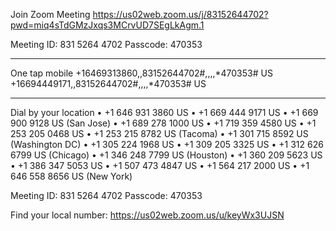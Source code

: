 Join Zoom Meeting
https://us02web.zoom.us/j/83152644702?pwd=miq4sTdGMzJxqs3MCrvUD7SEgLkAgm.1

Meeting ID:  831 5264 4702
Passcode: 470353

---

One tap mobile
+16469313860,,83152644702#,,,,*470353# US
+16694449171,,83152644702#,,,,*470353# US

---

Dial by your location
• +1 646 931 3860 US
• +1 669 444 9171 US
• +1 669 900 9128 US (San Jose)
• +1 689 278 1000 US
• +1 719 359 4580 US
• +1 253 205 0468 US
• +1 253 215 8782 US (Tacoma)
• +1 301 715 8592 US (Washington DC)
• +1 305 224 1968 US
• +1 309 205 3325 US
• +1 312 626 6799 US (Chicago)
• +1 346 248 7799 US (Houston)
• +1 360 209 5623 US
• +1 386 347 5053 US
• +1 507 473 4847 US
• +1 564 217 2000 US
• +1 646 558 8656 US (New York)

Meeting ID:  831 5264 4702
Passcode: 470353

Find your local number: https://us02web.zoom.us/u/keyWx3UJSN



